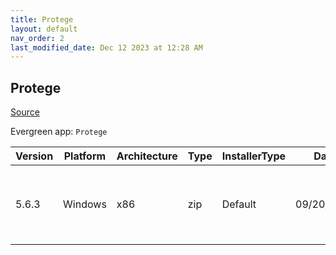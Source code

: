 ```yaml
---
title: Protege
layout: default
nav_order: 2
last_modified_date: Dec 12 2023 at 12:28 AM
---
```


## Protege

[Source](https://protege.stanford.edu/)

Evergreen app: `Protege`

| Version | Platform | Architecture | Type | InstallerType | Date       | Size      | URI                                                                                                                                                                                                                          |
| ------- | -------- | ------------ | ---- | ------------- | ---------- | --------- | ---------------------------------------------------------------------------------------------------------------------------------------------------------------------------------------------------------------------------- |
| 5.6.3   | Windows  | x86          | zip  | Default       | 09/20/2023 | 112982176 | [https://github.com/protegeproject/protege-distribution/releases/download/protege-5.6.3/Protege-5.6.3-win.zip](https://github.com/protegeproject/protege-distribution/releases/download/protege-5.6.3/Protege-5.6.3-win.zip) |
